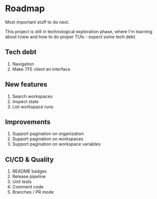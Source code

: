 
# Roadmap

Most important stuff to do next.

This project is still in technological exploration phase, where I'm learning
about tview and how to do proper TUIs - expect some tech debt.

## Tech debt

1. Navigation
1. Make TFE client an interface

## New features

1. Search workspaces
1. Inspect state
1. List workspace runs

## Improvements

1. Support pagination on organization
1. Support pagination on workspaces
1. Support pagination on workspace variables

## CI/CD & Quality

1. README badges
1. Release pipeline
1. Unit tests
1. Comment code
1. Branches / PR mode
